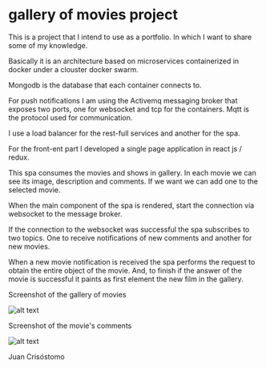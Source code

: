# gallery of movies project

This is a project that I intend to use as a portfolio. In which I want to share some of my knowledge.

Basically it is an architecture based on microservices containerized in docker under a clouster docker swarm.

Mongodb is the database that each container connects to.

For push notifications I am using the Activemq messaging broker that exposes two ports, one for websocket and tcp for the containers. Mqtt is the protocol used for communication.

I use a load balancer for the rest-full services and another for the spa.

For the front-ent part I developed a single page application in react js / redux.

This spa consumes the movies and shows in gallery. In each movie we can see its image, description and comments. If we want we can add one to the selected movie.

When the main component of the spa is rendered, start the connection via websocket to the message broker.

If the connection to the websocket was successful the spa subscribes to two topics. One to receive notifications of new comments and another for new movies.

When a new movie notification is received the spa performs the request to obtain the entire object of the movie. And, to finish if the answer of the movie is successful it paints as first element the new film in the gallery.

    
Screenshot of the gallery of movies

![alt text](https://www.dropbox.com/s/p9n9zn7cugicknk/spa-movies.png?dl=1 "Single page application - Movies")

Screenshot of the movie's comments

![alt text](https://www.dropbox.com/s/w4yg9h3bx9myhdr/spa-comments-of-a-movie.png?dl=1 "Single page application - Movies")


Juan Crisóstomo